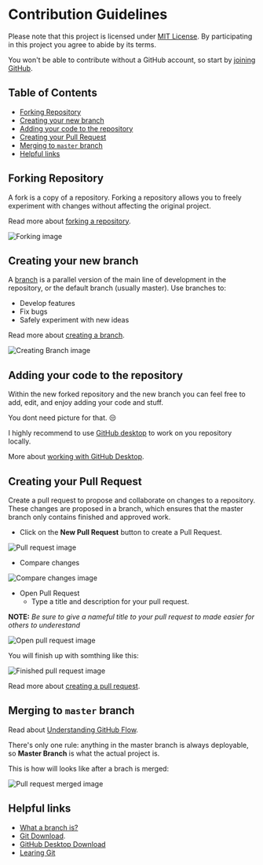 # Contribution Guidelines

Please note that this project is licensed under [MIT License](https://github.com/MDCblue/event/blob/master/LICENSE). By participating in this project you agree to abide by its terms.

You won't be able to contribute without a GitHub account, so start by [joining GitHub](https://github.com/join).

## Table of Contents

* [Forking Repository](contribution-guidelines.md#forking-repository)
* [Creating your new branch](contribution-guidelines.md#creating-your-new-branch)
* [Adding your code to the repository](contribution-guidelines.md#adding-your-code-to-the-repository)
* [Creating your Pull Request](contribution-guidelines.md#creating-your-pull-request)
* [Merging to `master` branch](contribution-guidelines.md#merging-to-master-branch)
* [Helpful links](contribution-guidelines.md#helpful-links)

## Forking Repository

A fork is a copy of a repository. Forking a repository allows you to freely experiment with changes without affecting the original project.

Read more about [forking a repository](https://help.github.com/articles/fork-a-repo/).

![Forking image](https://raw.githubusercontent.com/MDCblue/event/master/.gitbook/contributing/forking-repository.png)

## Creating your new branch

A [branch](https://help.github.com/articles/about-branches/) is a parallel version of the main line of development in the repository, or the default branch \(usually master\). Use branches to:

* Develop features
* Fix bugs
* Safely experiment with new ideas

Read more about [creating a branch](https://help.github.com/articles/creating-and-deleting-branches-within-your-repository/).

![Creating Branch image](https://help.github.com/assets/images/help/branch/branch-selection-dropdown.png)

## Adding your code to the repository

Within the new forked repository and the new branch you can feel free to add, edit, and enjoy adding your code and stuff.

You dont need picture for that. 😒

I highly recommend to use [GitHub desktop](https://desktop.github.com/) to work on you repository locally.

More about [working with GitHub Desktop](https://resources.github.com/webcasts/GitHub-and-GitHub-desktop/).

## Creating your Pull Request

Create a pull request to propose and collaborate on changes to a repository. These changes are proposed in a branch, which ensures that the master branch only contains finished and approved work.

* Click on the **New Pull Request** button to create a Pull Request.

![Pull request image](https://raw.githubusercontent.com/MDCblue/event/master/.gitbook/contributing/creating-pull-request.png)

* Compare changes

![Compare changes image](https://raw.githubusercontent.com/MDCblue/event/master/.gitbook/contributing/compare-changes.png)

* Open Pull Request
  * Type a title and description for your pull request.

**NOTE:** _Be sure to give a nameful title to your pull request to made easier for others to underestand_

![Open pull request image](https://raw.githubusercontent.com/MDCblue/event/master/.gitbook/contributing/open-pull-request.png)

You will finish up with somthing like this:

![Finished pull request image](https://raw.githubusercontent.com/MDCblue/event/master/.gitbook/contributing/finished-pull-request.png)

Read more about [creating a pull request](https://help.github.com/articles/creating-a-pull-request/).

## Merging to `master` branch

Read about [Understanding GitHub Flow](https://guides.github.com/introduction/flow/).

There's only one rule: anything in the master branch is always deployable, so **Master Branch** is what the actual project is.

This is how will looks like after a brach is merged:

![Pull request merged image](https://raw.githubusercontent.com/MDCblue/event/master/.gitbook/contributing/pull-request-merged.png)

## Helpful links

* [What a branch is?](https://git-scm.com/book/en/v1/Git-Branching-What-a-Branch-Is)
* [Git Download](https://git-scm.com/downloads). 
* [GitHub Desktop Download](https://desktop.github.com)
* [Learing Git](https://www.codecademy.com/learn/learn-git)

